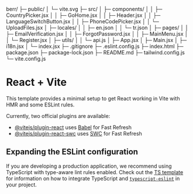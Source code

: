 berr/
├─ public/
│  └─ vite.svg
├─ src/
│  ├─ components/
│  │  ├─ CountryPicker.jsx
│  │  ├─ GoHome.jsx
│  │  ├─ Header.jsx
│  │  ├─ LanguageSwitchButton.jsx
│  │  ├─ PhoneCodePicker.jsx
│  │  └─ UploadFiles.jsx
│  ├─ locales/
│  │  ├─ en.json
│  │  └─ tr.json
│  ├─ pages/
│  │  ├─ EmailVerification.jsx
│  │  ├─ ForgotPassword.jsx
│  │  ├─ MainMenu.jsx
│  │  └─ Register.jsx
│  ├─ utils/
│  │  └─ api.js
│  ├─ App.jsx
│  ├─ Main.jsx
│  ├─ i18n.jsx
│  └─ index.jsx
├─ .gitignore
├─ .eslint.config.js
├─ index.html
├─ package.json
├─ package-lock.json
├─ README.md
├─ tailwind.config.js
└─ vite.config.js







# React + Vite

This template provides a minimal setup to get React working in Vite with HMR and some ESLint rules.

Currently, two official plugins are available:

- [@vitejs/plugin-react](https://github.com/vitejs/vite-plugin-react/blob/main/packages/plugin-react) uses [Babel](https://babeljs.io/) for Fast Refresh
- [@vitejs/plugin-react-swc](https://github.com/vitejs/vite-plugin-react/blob/main/packages/plugin-react-swc) uses [SWC](https://swc.rs/) for Fast Refresh

## Expanding the ESLint configuration

If you are developing a production application, we recommend using TypeScript with type-aware lint rules enabled. Check out the [TS template](https://github.com/vitejs/vite/tree/main/packages/create-vite/template-react-ts) for information on how to integrate TypeScript and [`typescript-eslint`](https://typescript-eslint.io) in your project.

